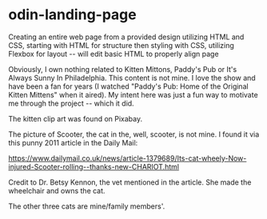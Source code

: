 # odin-landing-page
Creating an entire web page from a provided design utilizing HTML and CSS, starting with HTML for structure then styling with CSS, utilizing Flexbox for layout -- will edit basic HTML to properly align page

Obviously, I own nothing related to Kitten Mittons, Paddy's Pub or It's Always Sunny In Philadelphia. This content is not mine. I love the show and have been a fan for years (I watched "Paddy's Pub: Home of the Original Kitten Mittens" when it aired). My intent here was just a fun way to motivate me through the project -- which it did.

The kitten clip art was found on Pixabay.

The picture of Scooter, the cat in the, well, scooter, is not mine. I found it via this punny 2011 article in the Daily Mail: 

https://www.dailymail.co.uk/news/article-1379689/Its-cat-wheely-Now-injured-Scooter-rolling--thanks-new-CHARIOT.html

Credit to Dr. Betsy Kennon, the vet mentioned in the article. She made the wheelchair and owns the cat.

The other three cats are mine/family members'.